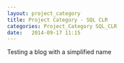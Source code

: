 ```yaml
---
layout: project_category
title: Project Category - SQL CLR
categories: Project_Category SQL_CLR
date:   2014-09-17 11:15
---
```

Testing a blog with a simplified name
